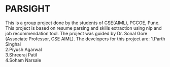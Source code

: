 # PARSIGHT
This is a group project done by the students of CSE(AIML), PCCOE, Pune. This project is based on resume parsing and skills extraction using nlp and job recommendation tool. The project was guided by Dr. Sonal Gore (Associate Professor, CSE AIML). 
The developers for this project are: 
1.Parth Singhal  
2.Piyush Agarwal  
3.Shreeraj Patil  
4.Soham Narsale
